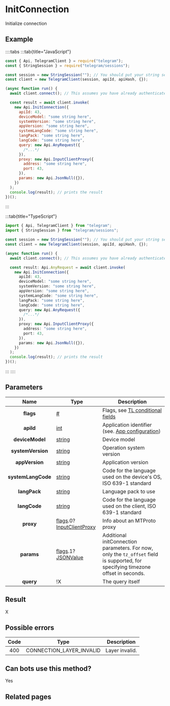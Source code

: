 # InitConnection

Initialize connection

## Example

::::tabs
:::tab{title="JavaScript"}

```js
const { Api, TelegramClient } = require("telegram");
const { StringSession } = require("telegram/sessions");

const session = new StringSession(""); // You should put your string session here
const client = new TelegramClient(session, apiId, apiHash, {});

(async function run() {
  await client.connect(); // This assumes you have already authenticated with .start()

  const result = await client.invoke(
    new Api.InitConnection({
      apiId: 43,
      deviceModel: "some string here",
      systemVersion: "some string here",
      appVersion: "some string here",
      systemLangCode: "some string here",
      langPack: "some string here",
      langCode: "some string here",
      query: new Api.AnyRequest({
        /*...*/
      }),
      proxy: new Api.InputClientProxy({
        address: "some string here",
        port: 43,
      }),
      params: new Api.JsonNull({}),
    })
  );
  console.log(result); // prints the result
})();
```

:::

:::tab{title="TypeScript"}

```ts
import { Api, TelegramClient } from "telegram";
import { StringSession } from "telegram/sessions";

const session = new StringSession(""); // You should put your string session here
const client = new TelegramClient(session, apiId, apiHash, {});

(async function run() {
  await client.connect(); // This assumes you have already authenticated with .start()

  const result: Api.AnyRequest = await client.invoke(
    new Api.InitConnection({
      apiId: 43,
      deviceModel: "some string here",
      systemVersion: "some string here",
      appVersion: "some string here",
      systemLangCode: "some string here",
      langPack: "some string here",
      langCode: "some string here",
      query: new Api.AnyRequest({
        /*...*/
      }),
      proxy: new Api.InputClientProxy({
        address: "some string here",
        port: 43,
      }),
      params: new Api.JsonNull({}),
    })
  );
  console.log(result); // prints the result
})();
```

:::
::::

## Parameters

|        Name        | Type                                                                                                                                               | Description                                                                                                                        |
| :----------------: | -------------------------------------------------------------------------------------------------------------------------------------------------- | ---------------------------------------------------------------------------------------------------------------------------------- |
|     **flags**      | [#](https://core.telegram.org/type/%23)                                                                                                            | Flags, see [TL conditional fields](https://core.telegram.org/mtproto/TL-combinators#conditional-fields)                            |
|     **apiId**      | [int](https://core.telegram.org/type/int)                                                                                                          | Application identifier (see. [App configuration](https://core.telegram.org/myapp))                                                 |
|  **deviceModel**   | [string](https://core.telegram.org/type/string)                                                                                                    | Device model                                                                                                                       |
| **systemVersion**  | [string](https://core.telegram.org/type/string)                                                                                                    | Operation system version                                                                                                           |
|   **appVersion**   | [string](https://core.telegram.org/type/string)                                                                                                    | Application version                                                                                                                |
| **systemLangCode** | [string](https://core.telegram.org/type/string)                                                                                                    | Code for the language used on the device's OS, ISO 639-1 standard                                                                  |
|    **langPack**    | [string](https://core.telegram.org/type/string)                                                                                                    | Language pack to use                                                                                                               |
|    **langCode**    | [string](https://core.telegram.org/type/string)                                                                                                    | Code for the language used on the client, ISO 639-1 standard                                                                       |
|     **proxy**      | [flags](https://core.telegram.org/mtproto/TL-combinators#conditional-fields).0?[InputClientProxy](https://core.telegram.org/type/InputClientProxy) | Info about an MTProto proxy                                                                                                        |
|     **params**     | [flags](https://core.telegram.org/mtproto/TL-combinators#conditional-fields).1?[JSONValue](https://core.telegram.org/type/JSONValue)               | Additional initConnection parameters. For now, only the `tz_offset` field is supported, for specifying timezone offset in seconds. |
|     **query**      | !X                                                                                                                                                 | The query itself                                                                                                                   |

## Result

X

## Possible errors

| Code | Type                     | Description    |
| :--: | ------------------------ | -------------- |
| 400  | CONNECTION_LAYER_INVALID | Layer invalid. |

## Can bots use this method?

Yes

## Related pages
